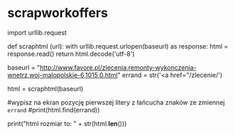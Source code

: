 # scrapworkoffers
import urllib.request

def scraphtml (url):
    with urllib.request.urlopen(baseurl) as response:
        html = response.read()
        return html.decode('utf-8')

baseurl = "http://www.favore.pl/zlecenia,remonty-wykonczenia-wnetrz,woj-malopolskie-6,1015,0.html"
errand = str('<a href="/zlecenie/')

html = scraphtml(baseurl)

#wypisz na ekran pozycję pierwszej litery z łańcucha znaków ze zmiennej `errand`
#print(html.find(errand))

print("html rozmiar to: " + str(html.__len__()))
